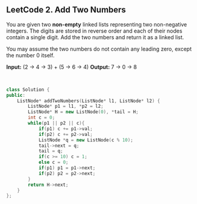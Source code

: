 ## LeetCode 2. Add Two Numbers

You are given two **non-empty** linked lists representing two non-negative integers. The digits are stored in reverse order and each of their nodes contain a single digit. Add the two numbers and return it as a linked list.

You may assume the two numbers do not contain any leading zero, except the number 0 itself.

**Input:** (2 -> 4 -> 3) + (5 -> 6 -> 4)
**Output:** 7 -> 0 -> 8

<br>

```cpp
class Solution {
public:
    ListNode* addTwoNumbers(ListNode* l1, ListNode* l2) {
        ListNode* p1 = l1, *p2 = l2;
        ListNode* H = new ListNode(0), *tail = H;
        int c = 0;
        while(p1 || p2 || c){
            if(p1) c += p1->val;
            if(p2) c += p2->val;
            ListNode *q = new ListNode(c % 10);
            tail->next = q;
            tail = q;
            if(c >= 10) c = 1;
            else c = 0;
            if(p1) p1 = p1->next;
            if(p2) p2 = p2->next;
        }
        return H->next;
    }
};
```

